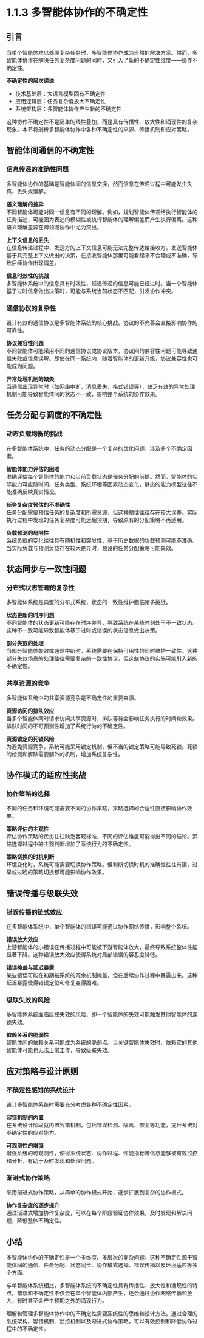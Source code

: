 # 1.1.3 多智能体协作的不确定性

## 引言

当单个智能体难以处理复杂任务时，多智能体协作成为自然的解决方案。然而，多智能体协作在解决任务复杂度问题的同时，又引入了新的不确定性维度——协作不确定性。

**不确定性的层次递进**  
- 技术基础层：大语言模型固有不确定性
- 应用逻辑层：任务复杂度放大不确定性  
- 系统架构层：多智能体协作产生新的不确定性

这种协作不确定性不是简单的线性叠加，而是具有传播性、放大性和涌现性的复杂现象。本节将剖析多智能体协作中各种不确定性的来源、传播机制和应对策略。

## 智能体间通信的不确定性

### 信息传递的准确性问题

多智能体协作的基础是智能体间的信息交换，然而信息在传递过程中可能发生失真、丢失或误解。

**语义理解的差异**  
不同智能体可能对同一信息有不同的理解。例如，规划智能体传递给执行智能体的任务描述，可能因为表述的模糊性或执行智能体的理解偏差而产生执行偏离。这种语义理解差异在跨领域协作中尤为突出。

**上下文信息的丢失**  
在信息传递过程中，发送方的上下文信息可能无法完整传达给接收方。发送智能体基于其完整上下文做出的决策，在接收智能体那里可能看起来不合理或不准确，导致后续协作出现偏差。

**信息时效性的挑战**  
多智能体系统中的信息具有时效性，延迟传递的信息可能已经过时。当一个智能体基于过时信息做出决策时，可能与系统当前状态不匹配，引发协作冲突。

### 通信协议的复杂性

设计有效的通信协议是多智能体系统的核心挑战。协议的不完善会直接影响协作的可靠性。

**协议兼容性问题**  
不同智能体可能采用不同的通信协议或协议版本，协议间的兼容性问题可能导致通信失败或信息误解。即使在同一系统内，随着智能体的更新升级，协议兼容性也可能成为问题。

**异常处理机制的缺失**  
当通信出现异常时（如网络中断、消息丢失、格式错误等），缺乏有效的异常处理机制可能导致智能体间的状态不一致，影响整个系统的协作效果。

## 任务分配与调度的不确定性

### 动态负载均衡的挑战

在多智能体系统中，任务的动态分配是一个复杂的优化问题，涉及多个不确定因素。

**智能体能力评估的困难**  
准确评估每个智能体的能力和当前负载状态是任务分配的前提。然而，智能体的实际能力可能随时间、任务类型、系统环境等因素动态变化，静态的能力模型往往不能准确反映真实情况。

**任务复杂度预估的不准确性**  
任务分配需要预估任务的复杂度和所需资源，但这种预估往往存在较大误差。实际执行过程中发现的任务复杂度可能远超预期，导致原有的分配策略不再适用。

**负载预测的局限性**  
系统负载的变化往往具有随机性和突发性，基于历史数据的负载预测可能不准确。当实际负载与预测负载存在较大差异时，预设的任务分配策略可能失效。

## 状态同步与一致性问题

### 分布式状态管理的复杂性

多智能体系统是典型的分布式系统，状态的一致性维护面临诸多挑战。

**状态更新的时序问题**  
不同智能体的状态更新可能存在时序差异，导致系统在某些时刻处于不一致状态。这种不一致可能导致智能体基于过时或错误的状态信息做出决策。

**部分失效的处理**  
当部分智能体失效或通信中断时，系统需要在保持可用性的同时维护一致性。这种部分失效场景的处理往往需要复杂的一致性协议，但这些协议的实施可能引入新的不确定性。

### 共享资源的竞争

多智能体系统中的共享资源竞争是不确定性的重要来源。

**资源访问的排队效应**  
当多个智能体同时请求访问共享资源时，排队等待会影响任务执行的时间和效果。排队时间的不可预测性增加了系统行为的不确定性。

**资源锁定的死锁风险**  
为避免资源竞争，系统可能采用锁定机制，但不当的锁定策略可能导致死锁。死锁的检测和解除需要额外的机制，增加系统复杂性。

## 协作模式的适应性挑战

### 协作策略的选择

不同的任务和环境可能需要不同的协作策略，策略选择的合适性直接影响协作效果。

**策略评估的主观性**  
评估协作策略的优劣往往缺乏客观标准，不同的评估维度可能得出不同的结论。策略选择过程中的主观判断增加了系统行为的不确定性。

**策略切换的时机判断**  
环境变化时，系统可能需要切换协作策略。但判断切换时机的准确性往往有限，过早或过晚的策略切换都可能影响协作效果。

## 错误传播与级联失效

### 错误传播的链式效应

在多智能体系统中，单个智能体的错误可能通过协作网络传播，影响整个系统。

**错误放大效应**  
上游智能体的小错误在传播过程中可能被下游智能体放大，最终导致系统整体性能显著下降。这种错误放大效应使得系统对局部错误的容忍度降低。

**错误掩盖与延迟暴露**  
某些错误可能在初期被系统的冗余机制掩盖，但在后续协作过程中暴露出来。这种延迟暴露使得错误定位和修复变得困难。

### 级联失效的风险

多智能体系统面临级联失效的风险，即一个智能体的失效可能触发其他智能体的连锁失效。

**依赖关系的脆弱性**  
智能体间的依赖关系可能成为系统的脆弱点。当关键智能体失效时，依赖它的其他智能体可能也无法正常工作，导致级联失效。

## 应对策略与设计原则

### 不确定性感知的系统设计

设计多智能体系统时需要充分考虑各种不确定性因素。

**容错机制的内置**  
在系统设计阶段就内置容错机制，包括错误检测、隔离、恢复等功能，提升系统对不确定性的应对能力。

**可观测性的增强**  
增强系统的可观测性，使得系统状态、协作过程、性能指标等信息能够被有效监控和分析，有助于及时发现和处理问题。

### 渐进式协作策略

采用渐进式协作策略，从简单的协作模式开始，逐步扩展到复杂的协作模式。

**协作复杂度的逐步提升**  
通过渐进式增加协作复杂度，可以在每个阶段验证协作效果，及时发现和解决问题，降低整体不确定性。

## 小结

多智能体协作的不确定性是一个多维度、多层次的复杂问题。这种不确定性源于智能体间的通信、任务分配、状态同步、协作模式选择、错误传播以及环境适应等多个方面。

与单智能体系统相比，多智能体系统的不确定性具有传播性、放大性和涌现性的特点。错误和不确定性不仅会在单个智能体内部产生，还会通过协作网络传播和放大，有时甚至会产生预期之外的涌现行为。

理解和管理多智能体协作中的不确定性需要系统性的思维和设计方法。通过合理的系统架构、容错机制、监控机制以及渐进式协作策略，可以有效控制和降低协作过程中的不确定性。